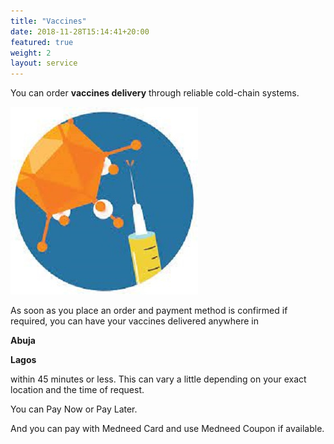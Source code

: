 ```yaml
---
title: "Vaccines"
date: 2018-11-28T15:14:41+20:00
featured: true
weight: 2
layout: service
---
```


You can order **vaccines delivery** through reliable cold-chain systems.

![Vaccine Supply](/images/illustrations/vaccine.jpg)

As soon as you place an order and payment method is confirmed if required, you can have your vaccines delivered anywhere in 

**Abuja**

**Lagos**

within 45 minutes or less. This can vary a little depending on your exact location and the time of request.

You can Pay Now or Pay Later.

And you can pay with Medneed Card and use Medneed Coupon if available.




